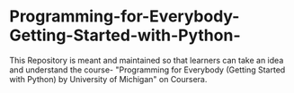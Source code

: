 # Programming-for-Everybody-Getting-Started-with-Python-
This Repository is meant and maintained so that learners can take an idea and understand the course- "Programming for Everybody (Getting Started with Python) by University of Michigan" on Coursera.
